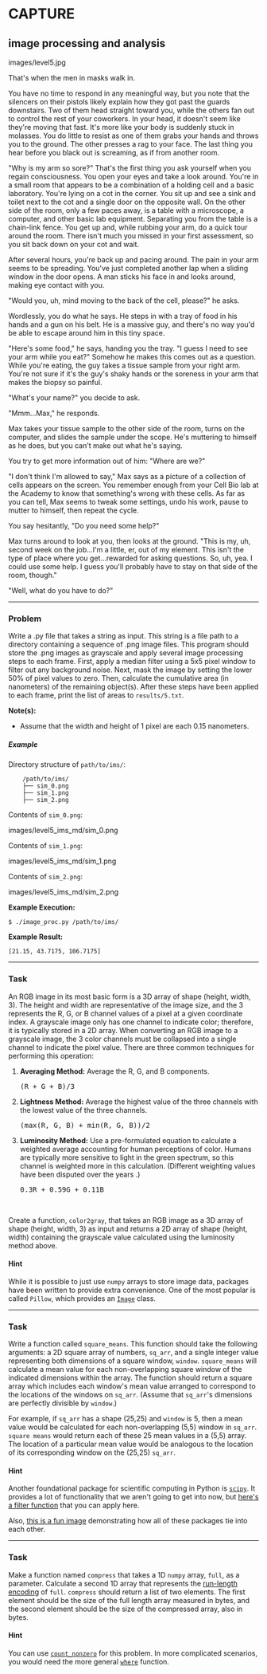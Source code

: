 CAPTURE
=====

image processing and analysis
--------

images/level5.jpg

That's when the men in masks walk in.

You have no time to respond in any meaningful way, but you note that the silencers on their pistols likely explain how they got past the guards downstairs. Two of them head straight toward you, while the others fan out to control the rest of your coworkers. In your head, it doesn't seem like they're moving that fast. It's more like your body is suddenly stuck in molasses. You do little to resist as one of them grabs your hands and throws you to the ground. The other presses a rag to your face. The last thing you hear before you black out is screaming, as if from another room.

"Why is my arm so sore?" That's the first thing you ask yourself when you regain consciousness. You open your eyes and take a look around. You're in a small room that appears to be a combination of a holding cell and a basic laboratory. You're lying on a cot in the corner. You sit up and see a sink and toilet next to the cot and a single door on the opposite wall. On the other side of the room, only a few paces away, is a table with a microscope, a computer, and other basic lab equipment. Separating you from the table is a chain-link fence. You get up and, while rubbing your arm, do a quick tour around the room. There isn't much you missed in your first assessment, so you sit back down on your cot and wait.  

After several hours, you're back up and pacing around. The pain in your arm seems to be spreading. You've just completed another lap when a sliding window in the door opens. A man sticks his face in and looks around, making eye contact with you.

"Would you, uh, mind moving to the back of the cell, please?" he asks.

Wordlessly, you do what he says. He steps in with a tray of food in his hands and a gun on his belt. He is a massive guy, and there's no way you'd be able to escape around him in this tiny space.

"Here's some food," he says, handing you the tray. "I guess I need to see your arm while you eat?" Somehow he makes this comes out as a question. While you're eating, the guy takes a tissue sample from your right arm. You're not sure if it's the guy's shaky hands or the soreness in your arm that makes the biopsy so painful.

"What's your name?" you decide to ask.

"Mmm...Max," he responds.

Max takes your tissue sample to the other side of the room, turns on the computer, and slides the sample under the scope. He's muttering to himself as he does, but you can't make out what he's saying.

You try to get more information out of him: "Where are we?"

"I don't think I'm allowed to say," Max says as a picture of a collection of cells appears on the screen. You remember enough from your Cell Bio lab at the Academy to know that something's wrong with these cells. As far as you can tell, Max seems to tweak some settings, undo his work, pause to mutter to himself, then repeat the cycle.

You say hesitantly, "Do you need some help?"

Max turns around to look at you, then looks at the ground. "This is my, uh, second week on the job...I'm a little, er, out of my element. This isn't the type of place where you get...rewarded for asking questions. So, uh, yea. I could use some help. I guess you'll probably have to stay on that side of the room, though."

"Well, what do you have to do?"

---

### Problem

Write a .py file that takes a string as input. This string is a file path to a directory containing a sequence of .png image files. This program should store the .png images as grayscale and apply several image processing steps to each frame. First, apply a median filter using a 5x5 pixel window to filter out any background noise. Next, mask the image by setting the lower 50% of pixel values to zero. Then, calculate the cumulative area (in nanometers) of the remaining object(s). After these steps have been applied to each frame, print the list of areas to `results/5.txt`.

**Note(s):**

* Assume that the width and height of 1 pixel are each 0.15 nanometers.

##### Example

Directory structure of `path/to/ims/`:

        /path/to/ims/
        ├── sim_0.png
        ├── sim_1.png
        ├── sim_2.png

Contents of `sim_0.png`:

images/level5_ims_md/sim_0.png

Contents of `sim_1.png`:

images/level5_ims_md/sim_1.png

Contents of `sim_2.png`:

images/level5_ims_md/sim_2.png


**Example Execution:**

`$ ./image_proc.py /path/to/ims/`

**Example Result:**

    [21.15, 43.7175, 106.7175]


---

### Task

An RGB image in its most basic form is a 3D array of shape (height, width, 3). The height and width are representative of the image size, and the 3 represents the R, G, or B channel values of a pixel at a given coordinate index. A grayscale image only has one channel to indicate color; therefore, it is typically stored in a 2D array. When converting an RGB image to a grayscale image, the 3 color channels must be collapsed into a single channel to indicate the pixel value. There are three common techniques for performing this operation:  

1. **Averaging Method:** Average the R, G, and B components. <pre>(R + G + B)/3  </pre>

2. **Lightness Method:** Average the highest value of the three channels with the lowest value of the three channels. <pre>(max(R, G, B) + min(R, G, B))/2  </pre>

3. **Luminosity Method:** Use a pre-formulated equation to calculate a weighted average accounting for human perceptions of color. Humans are typically more sensitive to light in the green spectrum, so this channel is weighted more in this calculation. (Different weighting values have been disputed over the years .) <pre> 0.3R + 0.59G + 0.11B </pre>  

Create a function, `color2gray`, that takes an RGB image as a 3D array of shape (height, width, 3) as input and returns a 2D array of shape (height, width) containing the grayscale value calculated using the luminosity method  above.

#### Hint

While it is possible to just use `numpy` arrays to store image data, packages have been written to provide extra convenience. One of the most popular is called `Pillow`, which provides an [`Image`](https://pillow.readthedocs.io/en/4.1.x/reference/Image.html) class.

---

### Task

Write a function called `square_means`. This function should take the following arguments: a 2D square array of numbers, `sq_arr`, and a single integer value representing both dimensions of a square window, `window`. `square_means` will calculate a mean value for each non-overlapping square window of the indicated dimensions within the array. The function should return a square array which includes each window's mean value arranged to correspond to the locations of the windows on `sq_arr`. (Assume that `sq_arr`'s dimensions are perfectly divisible by `window`.)

For example, if `sq_arr` has a shape (25,25) and `window` is 5, then a mean value would be calculated for each non-overlapping (5,5) window in `sq_arr`. `square means` would return each of these 25 mean values in a (5,5) array. The location of a particular mean value would be analogous to the location of its corresponding window on the (25,25) `sq_arr`.

#### Hint

Another foundational package for scientific computing in Python is [`scipy`](https://docs.scipy.org/doc/scipy-0.19.1/reference/index.html). It provides a lot of functionality that we aren't going to get into now, but [here's a filter function](https://docs.scipy.org/doc/scipy/reference/generated/scipy.ndimage.median_filter.html#scipy.ndimage.median_filter) that you can apply here.  

Also, [this is a fun image](https://qph.ec.quoracdn.net/main-qimg-42e32657dd966f717e7f3c8ee7a151c1-c) demonstrating how all of these packages tie into each other.

---

### Task

Make a function named `compress` that takes a 1D `numpy` array, `full`, as a parameter. Calculate a second 1D array that represents the [run-length encoding](https://en.wikipedia.org/wiki/Run-length_encoding) of `full`. `compress` should return a list of two elements. The first element should be the size of the full length array measured in bytes, and the second element should be the size of the compressed array, also in bytes.

#### Hint
You can use [`count_nonzero`](https://docs.scipy.org/doc/numpy-1.12.0/reference/generated/numpy.count_nonzero.html) for this problem. In more complicated scenarios, you would need the more general [`where`](https://docs.scipy.org/doc/numpy/reference/generated/numpy.where.html) function.
